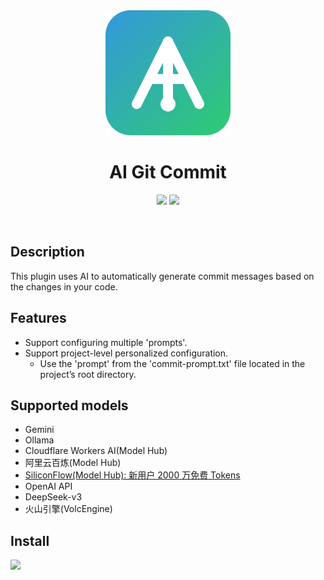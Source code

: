<div align="center">
    <a href="https://plugins.jetbrains.com/plugin/24851-ai-git-commit">
        <img src="./src/main/resources/META-INF/pluginIcon.svg" width="200" height="200" alt="logo"/>
    </a>
</div>
<h1 align="center">AI Git Commit</h1>

<p align="center">
<a href="https://plugins.jetbrains.com/plugin/24851-ai-git-commit"><img src="https://img.shields.io/jetbrains/plugin/d/24851-ai-git-commit.svg?style=flat-square"></a>
<a href="https://plugins.jetbrains.com/plugin/24851-ai-git-commit"><img src="https://img.shields.io/jetbrains/plugin/v/24851-ai-git-commit.svg?style=flat-square"></a>
</p>
<br>

## Description

This plugin uses AI to automatically generate commit messages based on the changes in your code.

## Features

- Support configuring multiple 'prompts'.
- Support project-level personalized configuration.
  - Use the 'prompt' from the 'commit-prompt.txt' file located in the project’s root directory.

## Supported models

- Gemini
- Ollama
- Cloudflare Workers AI(Model Hub)
- 阿里云百炼(Model Hub)
- [SiliconFlow(Model Hub): 新用户 2000 万免费 Tokens](https://cloud.siliconflow.cn/i/lszKPlCW)
- OpenAI API
- DeepSeek-v3
- 火山引擎(VolcEngine)

## Install

<a href="https://plugins.jetbrains.com/plugin/24851-ai-git-commit">
<img src="https://user-images.githubusercontent.com/12044174/123105697-94066100-d46a-11eb-9832-338cdf4e0612.png" width="300"/>
</a>
